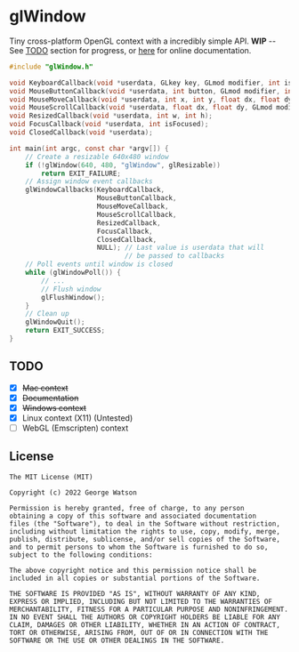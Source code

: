 # glWindow

Tiny cross-platform OpenGL context with a incredibly simple API. **WIP** -- See [TODO](https://github.com/takeiteasy/glWindow#todo) section for progress, or [here](https://takeiteasy.github.io/glWindow/) for online documentation.

```c
#include "glWindow.h"

void KeyboardCallback(void *userdata, GLkey key, GLmod modifier, int isDown);
void MouseButtonCallback(void *userdata, int button, GLmod modifier, int isDown);
void MouseMoveCallback(void *userdata, int x, int y, float dx, float dy);
void MouseScrollCallback(void *userdata, float dx, float dy, GLmod modifier);
void ResizedCallback(void *userdata, int w, int h);
void FocusCallback(void *userdata, int isFocused);
void ClosedCallback(void *userdata);

int main(int argc, const char *argv[]) {
    // Create a resizable 640x480 window
    if (!glWindow(640, 480, "glWindow", glResizable))
        return EXIT_FAILURE;
    // Assign window event callbacks
    glWindowCallbacks(KeyboardCallback,
                      MouseButtonCallback,
                      MouseMoveCallback,
                      MouseScrollCallback,
                      ResizedCallback,
                      FocusCallback,
                      ClosedCallback,
                      NULL); // Last value is userdata that will 
                             // be passed to callbacks
    // Poll events until window is closed
    while (glWindowPoll()) {
        // ...
        // Flush window
        glFlushWindow();
    }
    // Clean up
    glWindowQuit();
    return EXIT_SUCCESS;
}
```

## TODO

- [X] ~~Mac context~~
- [X] ~~Documentation~~
- [X] ~~Windows context~~
- [X] Linux context (X11) (Untested)
- [ ] WebGL (Emscripten) context

## License
```
The MIT License (MIT)

Copyright (c) 2022 George Watson

Permission is hereby granted, free of charge, to any person
obtaining a copy of this software and associated documentation
files (the "Software"), to deal in the Software without restriction,
including without limitation the rights to use, copy, modify, merge,
publish, distribute, sublicense, and/or sell copies of the Software,
and to permit persons to whom the Software is furnished to do so,
subject to the following conditions:

The above copyright notice and this permission notice shall be
included in all copies or substantial portions of the Software.

THE SOFTWARE IS PROVIDED "AS IS", WITHOUT WARRANTY OF ANY KIND,
EXPRESS OR IMPLIED, INCLUDING BUT NOT LIMITED TO THE WARRANTIES OF
MERCHANTABILITY, FITNESS FOR A PARTICULAR PURPOSE AND NONINFRINGEMENT.
IN NO EVENT SHALL THE AUTHORS OR COPYRIGHT HOLDERS BE LIABLE FOR ANY
CLAIM, DAMAGES OR OTHER LIABILITY, WHETHER IN AN ACTION OF CONTRACT,
TORT OR OTHERWISE, ARISING FROM, OUT OF OR IN CONNECTION WITH THE
SOFTWARE OR THE USE OR OTHER DEALINGS IN THE SOFTWARE.
```
